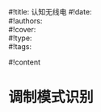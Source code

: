 #!title:    认知无线电
#!date:     
#!authors:  
#!cover:    
#!type:     
#!tags:     

#!content

# 调制模式识别


